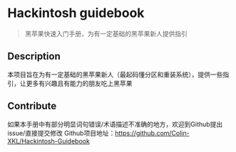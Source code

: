 # Hackintosh guidebook
[//]: <> ( DOC HOME PAGE )
> 黑苹果快速入门手册，为有一定基础的黑苹果新人提供指引

## Description
本项目旨在为有一定基础的黑苹果新人（最起码懂分区和重装系统），提供一些指引，让更多有兴趣且有能力的朋友吃上黑苹果

## Contribute
如果本手册中有部分明显词句错误/术语描述不准确的地方，欢迎到Github提出issue/直接提交修改 
Github项目地址：https://github.com/Colin-XKL/Hackintosh-Guidebook  
